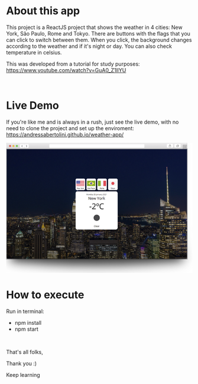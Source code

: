 # About this app

This project is a ReactJS project that shows the weather in 4 cities: New York, São Paulo, Rome and Tokyo. There are buttons with the flags that you can click to switch between them. When you click, the background changes according to the weather and if it's night or day. You can also check temperature in celsius.

This was developed from a tutorial for study purposes:
https://www.youtube.com/watch?v=GuA0_Z1llYU

<br />

# Live Demo
If you're like me and is always in a rush, just see the live demo, with no need to clone the project and set up the enviroment:
https://andressabertolini.github.io/weather-app/

[![Thumbnail](thumbnail.png?raw=true "Preview")](https://andressabertolini.github.io/weather-app/)


# How to execute

Run in terminal:
- npm install
- npm start

<br />

That's all folks,

Thank you :)

Keep learning
